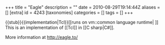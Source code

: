 +++
title = "Eagle"
description = ""
date = 2010-08-29T19:14:44Z
aliases = []
[extra]
id = 4243
[taxonomies]
categories = []
tags = []
+++

{{stub}}{{implementation|Tcl}}[[runs on vm::common language runtime| ]]
This is an implementation of [[Tcl]] in [[C sharp|C#]].

More information at http://eagle.to/
